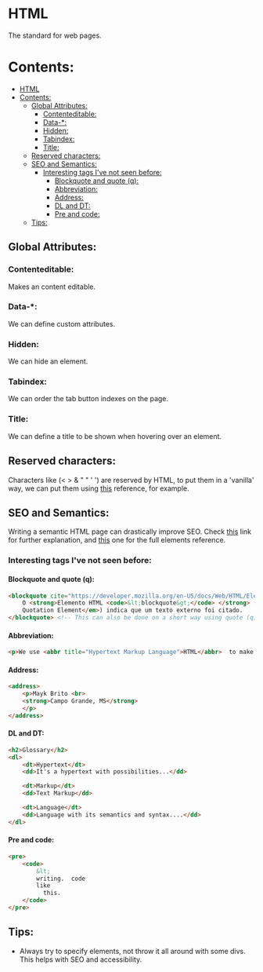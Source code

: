 # HTML

The standard for web pages.

# Contents:
- [HTML](#html)
- [Contents:](#contents)
  - [Global Attributes:](#global-attributes)
    - [Contenteditable:](#contenteditable)
    - [Data-*:](#data-)
    - [Hidden:](#hidden)
    - [Tabindex:](#tabindex)
    - [Title:](#title)
  - [Reserved characters:](#reserved-characters)
  - [SEO and Semantics:](#seo-and-semantics)
    - [Interesting tags I've not seen before:](#interesting-tags-ive-not-seen-before)
      - [Blockquote and quote (q):](#blockquote-and-quote-q)
      - [Abbreviation:](#abbreviation)
      - [Address:](#address)
      - [DL and DT:](#dl-and-dt)
      - [Pre and code:](#pre-and-code)
  - [Tips:](#tips)

## Global Attributes:

### Contenteditable:

Makes an content editable.

### Data-*:

We can define custom attributes.

### Hidden:

We can hide an element.

### Tabindex:

We can order the tab button indexes on the page.

### Title:

We can define a title to be shown when hovering over an element.

## Reserved characters:

Characters like (< > & " " ' ') are reserved by HTML, to put them in a 'vanilla' way, we can put them using [this](https://dev.w3.org/html5/html-author/charref) reference, for example.

## SEO and Semantics:

Writing a semantic HTML page can drastically improve SEO. Check [this](https://developer.mozilla.org/en-US/docs/Glossary/Semantics) link for further explanation, and [this](https://www.w3schools.com/TAgs/default.asp) one for the full elements reference.

### Interesting tags I've not seen before:

#### Blockquote and quote (q):

```html
<blockquote cite="https://developer.mozilla.org/en-US/docs/Web/HTML/Element/blockquote">
    O <strong>Elemento HTML <code>&lt;blockquote&gt;</code> </strong> (ou <em>HTML Block
    Quotation Element</em>) indica que um texto externo foi citado.
</blockquote> <!-- This can also be done on a short way using quote (q), for small texts !--> 
```
#### Abbreviation:

```html
<p>We use <abbr title="Hypertext Markup Language">HTML</abbr>  to make web pages.</p>
```

#### Address:

```html
<address>
    <p>Mayk Brito <br>
    <strong>Campo Grande, MS</strong>
    </p>
</address>
```

#### DL and DT:

```html
<h2>Glossary</h2>
<dl>
    <dt>Hypertext</dt>
    <dd>It's a hypertext with possibilities...</dd>

    <dt>Markup</dt>
    <dd>Text Markup</dd>

    <dt>Language</dt>
    <dd>Language with its semantics and syntax....</dd>
</dl>
```

#### Pre and code:

```html
<pre>
    <code>
        &lt;
        writing.  code
        like
          this.
    </code>
</pre>
```

## Tips:

- Always try to specify elements, not throw it all around with some divs. This helps with SEO and accessibility.